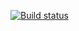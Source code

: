 [![Build status](https://ci.appveyor.com/api/projects/status/75kp2wucxci5hda1?svg=true)](https://ci.appveyor.com/project/VikaMin/cardreschedulemeeting)
